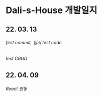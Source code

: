 # Dali-s-House 개발일지

## 22. 03. 13
###### first commit, 임시 test code
###### test CRUD

## 22. 04. 09
###### React 연동

